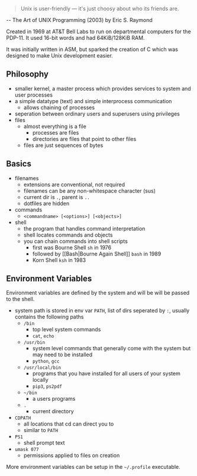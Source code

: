 >Unix is user-friendly — it's just choosy about who its friends are.

-- The Art of UNIX Programming (2003) by Eric S. Raymond

Created in 1969 at AT&T Bell Labs to run on departmental computers for the PDP-11.  It used 16-bit words and had 64KiB/128KiB RAM.

It was initially written in ASM, but sparked the creation of C which was designed to make Unix development easier.

## Philosophy

* smaller kernel, a master process which provides services to system and user processes
* a simple datatype (text) and simple interprocess communication 
  * allows chaining of processes
* seperation between ordinary users and superusers using privileges
* files 
  * almost everything is a file 
    * processes are files
    * directories are files that point to other files
  * files are just sequences of bytes

## Basics

* filenames 
  * extensions are conventional, not required
  * filenames can be any non-whitespace character (sus)
  * current dir is `.`, parent is `..`
  * dotfiles are hidden
* commands 
  * `<commandname> [<options>] [<objects>]`
* shell 
  * the program that handles command interpretation
  * shell locates commands and objects
  * you can chain commands into shell scripts 
    * first was Bourne Shell `sh` in 1976
    * followed by [[Bash|Bourne Again Shell]] `bash` in 1989
    * Korn Shell `ksh` in 1983

## Environment Variables

Environment variables are defined by the system and will be will be passed to the shell.

* system path is stored in env var `PATH`, list of dirs seperated by `:`, usually contains the following paths 
	* `/bin` 
		* top level system commands
		* `cat`, `echo`
	* `/usr/bin` 
		* system level commands that generally come with the system but may need to be installed
		* `python`, `gcc`
	* `/usr/local/bin` 
		* programs that you have installed for all users of your system locally
		* `pip3`, `ps2pdf`
	* `~/bin` 
		- a users programs
	* `.`
		* current directory
* `CDPATH` 
	* all locations that cd can direct you to
	* similar to `PATH`
* `PS1` 
	* shell prompt text
* `umask 077` 
	* permissions applied to files on creation

More environment variables can be setup in the `~/.profile` executable.

